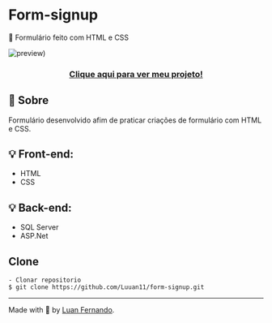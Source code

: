# Form-signup
📜 Formulário feito com HTML e CSS 

![preview)](https://user-images.githubusercontent.com/79935555/200899632-ff56c6bc-cfed-4e9b-a33a-dfbb559eb88f.png)

### <p align="center"> <a href="https://luuan11.github.io/form-signup/">Clique aqui para ver meu projeto!</a> </p>

## 💬 Sobre
Formulário desenvolvido afim de praticar criações de formulário com HTML e CSS.

## 💡 Front-end:
- HTML
- CSS

## 💡 Back-end:
- SQL Server
- ASP.Net

 
## Clone

    - Clonar repositorio 
    $ git clone https://github.com/Luuan11/form-signup.git 

---
Made with 💜 by [Luan Fernando](https://www.linkedin.com/in/luan-fernando/).
